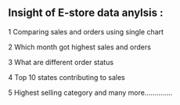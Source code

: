 ## Insight of E-store data anylsis :
1 Comparing sales and orders using single chart

2 Which month got highest sales and orders

3 What are different order status

4 Top 10 states contributing to sales

5 Highest selling category    and many more..............
